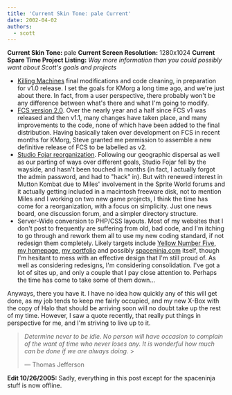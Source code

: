 ```yaml
---
title: 'Current Skin Tone: pale Current'
date: 2002-04-02
authors:
  - scott
---
```


**Current Skin Tone:** pale
**Current Screen Resolution:** 1280x1024
**Current Spare Time Project Listing:**
_Way more information than you could possibly want about Scott's goals and projects_

- [Killing Machines](http://www.killingmachines.org/) final modifications and code cleaning, in preparation for v1.0 release. I set the goals for KMorg a long time ago, and we're just about there. In fact, from a user perspective, there probably won't be any difference between what's there and what I'm going to modify.
- [FCS version 2.0](http://tech.fojar.com/). Over the nearly year and a half since FCS v1 was released and then v1.1, many changes have taken place, and many improvements to the code, none of which have been added to the final distribution. Having basically taken over development on FCS in recent months for KMorg, Steve granted me permission to assemble a new definitive release of FCS to be labelled as v2.
- [Studio Fojar reorganization](http://www.studiofojar.com/). Following our geographic dispersal as well as our parting of ways over different goals, Studio Fojar fell by the wayside, and hasn't been touched in months (in fact, I actually forgot the admin password, and had to "hack" in). But with renewed interest in Mutton Kombat due to Miles' involvement in the Sprite World forums and it actually getting included in a macintosh freeware disk, not to mention Miles and I working on two new game projects, I think the time has come for a reorganization, with a focus on simplicity. Just one news board, one discussion forum, and a simpler directory structure.
- Server-Wide conversion to PHP/CSS layouts. Most of my websites that I don't post to frequently are suffering from old, bad code, and I'm itching to go through and rework them all to use my new coding standard, if not redesign them completely. Likely targets include [Yellow Number Five](http://www.yellow5.com/y5/), [my homepage](http://spaceninja.local/home/), [my portfolio](http://spaceninja.local/port/) and possibly [spaceninja.com](http://spaceninja.local/) itself, though I'm hesitant to mess with an effective design that I'm still proud of. As well as considering redesigns, I'm considering consolidation. I've got a lot of sites up, and only a couple that I pay close attention to. Perhaps the time has come to take some of them down...

Anyways, there you have it. I have no idea how quickly any of this will get done, as my job tends to keep me fairly occupied, and my new X-Box with the copy of Halo that should be arriving soon will no doubt take up the rest of my time. However, I saw a quote recently, that really put things in perspective for me, and I'm striving to live up to it.

> _Determine never to be idle. No person will have occasion to complain of the want of time who never loses any. It is wonderful how much can be done if we are always doing._ >
>
> — Thomas Jefferson

**Edit 10/26/2005:** Sadly, everything in this post except for the spaceninja stuff is now offline.
